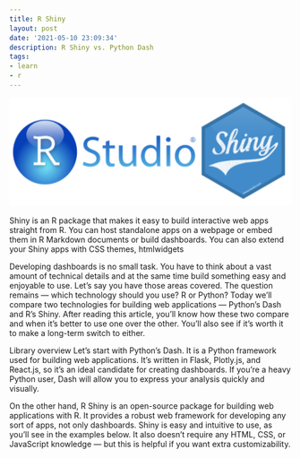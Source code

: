 ```yaml
---
title: R Shiny 
layout: post
date: '2021-05-10 23:09:34'
description: R Shiny vs. Python Dash
tags:
- learn
- r
---
```


![r_shiny](/assets/img/r_shiny_pic.jpg)

Shiny is an R package that makes it easy to build interactive web apps straight from R. You can host standalone apps on a webpage or embed them in R Markdown documents or build dashboards. You can also extend your Shiny apps with CSS themes, htmlwidgets

Developing dashboards is no small task. You have to think about a vast amount of technical details and at the same time build something easy and enjoyable to use. Let’s say you have those areas covered. The question remains — which technology should you use? R or Python?
Today we’ll compare two technologies for building web applications — Python’s Dash and R’s Shiny. After reading this article, you’ll know how these two compare and when it’s better to use one over the other. You’ll also see if it’s worth it to make a long-term switch to either.

Library overview
Let’s start with Python’s Dash. It is a Python framework used for building web applications. It’s written in Flask, Plotly.js, and React.js, so it’s an ideal candidate for creating dashboards. If you’re a heavy Python user, Dash will allow you to express your analysis quickly and visually.

On the other hand, R Shiny is an open-source package for building web applications with R. It provides a robust web framework for developing any sort of apps, not only dashboards.
Shiny is easy and intuitive to use, as you’ll see in the examples below. It also doesn’t require any HTML, CSS, or JavaScript knowledge — but this is helpful if you want extra customizability.
